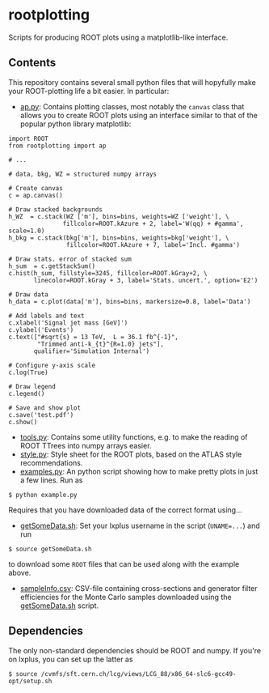 # rootplotting
Scripts for producing ROOT plots using a matplotlib-like interface. 

## Contents

This repository contains several small python files that will hopyfully make your ROOT-plotting life a bit easier. In particular:

* [ap.py](ap.py): Contains plotting classes, most notably the `canvas` class that allows you to create ROOT plots using an interface similar to that of the popular python library matplotlib:
```
import ROOT
from rootplotting import ap

# ...

# data, bkg, WZ = structured numpy arrays

# Create canvas
c = ap.canvas()

# Draw stacked backgrounds
h_WZ  = c.stack(WZ ['m'], bins=bins, weights=WZ ['weight'], \
               fillcolor=ROOT.kAzure + 2, label='W(qq) + #gamma', scale=1.0)
h_bkg = c.stack(bkg['m'], bins=bins, weights=bkg['weight'], \
                fillcolor=ROOT.kAzure + 7, label='Incl. #gamma')
    
# Draw stats. error of stacked sum
h_sum  = c.getStackSum()
c.hist(h_sum, fillstyle=3245, fillcolor=ROOT.kGray+2, \
       linecolor=ROOT.kGray + 3, label='Stats. uncert.', option='E2')
    
# Draw data
h_data = c.plot(data['m'], bins=bins, markersize=0.8, label='Data')

# Add labels and text
c.xlabel('Signal jet mass [GeV]')
c.ylabel('Events')
c.text(["#sqrt{s} = 13 TeV,  L = 36.1 fb^{-1}",
        "Trimmed anti-k_{t}^{R=1.0} jets"], 
       qualifier='Simulation Internal')

# Configure y-axis scale
c.log(True)

# Draw legend
c.legend()

# Save and show plot
c.save('test.pdf')
c.show()
```
* [tools.py](tools.py): Contains some utility functions, e.g. to make the reading of ROOT TTrees into numpy arrays easier.
* [style.py](style.py): Style sheet for the ROOT plots, based on the ATLAS style recommendations.
* [examples.py](example.py): An python script showing how to make pretty plots in just a few lines. Run as 
```
$ python example.py
```
Requires that you have downloaded data of the correct format using...
* [getSomeData.sh](getSomeData.sh): Set your lxplus username in the script (`UNAME=...`) and run
```
$ source getSomeData.sh
```
to download some `ROOT` files that can be used along with the example above.
* [sampleInfo.csv](sampleInfo.csv): CSV-file containing cross-sections and generator filter efficiencies for the Monte Carlo samples downloaded using the [getSomeData.sh](getSomeData.sh) script.


## Dependencies

The only non-standard dependencies should be ROOT and numpy. If you're on lxplus, you can set up the latter as

```
$ source /cvmfs/sft.cern.ch/lcg/views/LCG_88/x86_64-slc6-gcc49-opt/setup.sh
```
